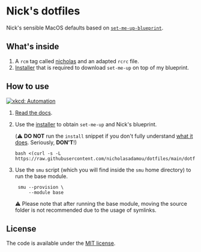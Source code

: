 # Nick's dotfiles 

Nick's sensible MacOS defaults based on [`set-me-up-blueprint`](https://github.com/dotbrains/set-me-up-blueprint).

## What's inside

1.  A `rcm` tag called [nicholas](/dotfiles/tag-nicholas) and an adapted `rcrc` file.
2.  [Installer](/dotfiles/modules/install.sh) that is required to download `set-me-up` on top of my blueprint.

## How to use

[![xkcd: Automation](http://imgs.xkcd.com/comics/automation.png)](http://xkcd.com/1319/)

1.  [Read the docs](https://github.com/dotbrains/set-me-up#set-me-up).
2.  Use the [installer](/dotfiles/modules/install.sh) to obtain `set-me-up` and Nick's blueprint.

    (⚠️ **DO NOT** run the `install` snippet if you don't fully
understand [what it does](/dotfiles/modules/install.sh). Seriously, **DON'T**!)

        bash <(curl -s -L https://raw.githubusercontent.com/nicholasadamou/dotfiles/main/dotfiles/modules/install.sh)

3. Use the `smu` script (which you will find inside the `smu` home directory) to run the base module.

        smu --provision \
			--module base

    ⚠️ Please note that after running the base module, moving the source folder is not recommended due to the usage of symlinks.

## License

The code is available under the [MIT license](LICENSE).

